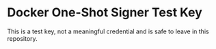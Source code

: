 # Docker One-Shot Signer Test Key

This is a test key, not a meaningful credential and is safe to leave
in this repository.
